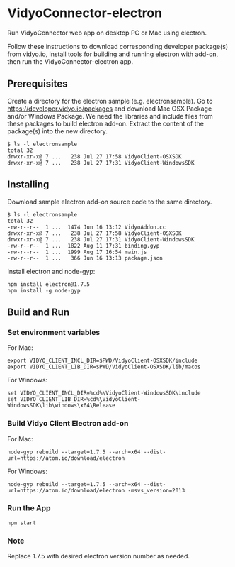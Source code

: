 # VidyoConnector-electron

Run VidyoConnector web app on desktop PC or Mac using electron.

Follow these instructions to download corresponding developer package(s) from vidyo.io, install tools for building and running electron with add-on, then run the VidyoConnector-electron app.

## Prerequisites

Create a directory for the electron sample (e.g. electronsample).
Go to https://developer.vidyo.io/packages and download Mac OSX Package and/or Windows Package.  We need the libraries and include files from these packages to build electron add-on.
Extract the content of the package(s) into the new directory.

```
$ ls -l electronsample
total 32
drwxr-xr-x@ 7 ...   238 Jul 27 17:58 VidyoClient-OSXSDK
drwxr-xr-x@ 7 ...   238 Jul 27 17:31 VidyoClient-WindowsSDK
```

## Installing

Download sample electron add-on source code to the same directory.

```
$ ls -l electronsample
total 32
-rw-r--r--  1 ...  1474 Jun 16 13:12 VidyoAddon.cc
drwxr-xr-x@ 7 ...   238 Jul 27 17:58 VidyoClient-OSXSDK
drwxr-xr-x@ 7 ...   238 Jul 27 17:31 VidyoClient-WindowsSDK
-rw-r--r--  1 ...  1822 Aug 11 17:31 binding.gyp
-rw-r--r--  1 ...  1999 Aug 17 16:54 main.js
-rw-r--r--  1 ...   366 Jun 16 13:13 package.json
```

Install electron and node-gyp:
```
npm install electron@1.7.5
npm install -g node-gyp
```

## Build and Run

### Set environment variables

For Mac:
```
export VIDYO_CLIENT_INCL_DIR=$PWD/VidyoClient-OSXSDK/include
export VIDYO_CLIENT_LIB_DIR=$PWD/VidyoClient-OSXSDK/lib/macos
```

For Windows:
```
set VIDYO_CLIENT_INCL_DIR=%cd%\VidyoClient-WindowsSDK\include
set VIDYO_CLIENT_LIB_DIR=%cd%\VidyoClient-WindowsSDK\lib\windows\x64\Release
```

### Build Vidyo Client Electron add-on

For Mac:
```
node-gyp rebuild --target=1.7.5 --arch=x64 --dist-url=https://atom.io/download/electron
```
For Windows:
```
node-gyp rebuild --target=1.7.5 --arch=x64 --dist-url=https://atom.io/download/electron -msvs_version=2013
```

### Run the App
```
npm start
```

### Note
Replace 1.7.5 with desired electron version number as needed.

